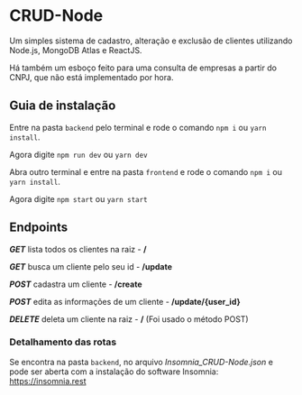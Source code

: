 # CRUD-Node
Um simples sistema de cadastro, alteração e exclusão de clientes utilizando Node.js, MongoDB Atlas e ReactJS.

Há também um esboço feito para uma consulta de empresas a partir do CNPJ, que não está implementado por hora.

## Guia de instalação

Entre na pasta `backend` pelo terminal e rode o comando `npm i` ou `yarn install`.

Agora digite `npm run dev` ou `yarn dev`

Abra outro terminal e entre na pasta `frontend` e rode o comando `npm i` ou `yarn install`.

Agora digite `npm start` ou `yarn start`

## Endpoints
***GET*** lista todos os clientes na raiz - **/**

***GET*** busca um cliente pelo seu id - **/update**

***POST*** cadastra um cliente - **/create**

***POST*** edita as informações de um cliente - **/update/{user_id}**

***DELETE*** deleta um cliente na raiz - **/** (Foi usado o método POST)

### Detalhamento das rotas
Se encontra na pasta `backend`, no arquivo *Insomnia_CRUD-Node.json* e pode ser aberta com a instalação do software Insomnia: https://insomnia.rest

